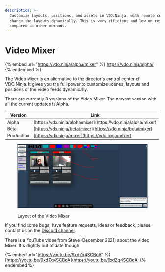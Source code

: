 ```yaml
---
description: >-
  Customize layouts, positions, and assets in VDO.Ninja, with remote control to
  change the layouts dynamically. This is very efficient and low on resources
  compared to other methods.
---
```


# Video Mixer

{% embed url="https://vdo.ninja/alpha/mixer" %}
https://vdo.ninja/alpha/
{% endembed %}

The Video Mixer is an alternative to the director's control center of VDO.Ninja. It gives you the full power to customize scenes, layouts and positions of the video feeds dynamically.

There are currently 3 versions of the Video Mixer. The newest version with all the current updates is Alpha.

| Version    | Link                                                           |
| ---------- | -------------------------------------------------------------- |
| Alpha      | [https://vdo.ninja/alpha/mixer](https://vdo.ninja/alpha/mixer) |
| Beta       | [https://vdo.ninja/beta/mixer](https://vdo.ninja/beta/mixer)   |
| Production | [https://vdo.ninja/mixer](https://vdo.ninja/mixer)             |

<figure><img src="../.gitbook/assets/image.png" alt=""><figcaption><p>Layout of the Video Mixer</p></figcaption></figure>

If you find some bugs, have feature requests, ideas or feedback, please contact us on the [Discord channel](https://discord.gg/qWDshMsTar).

There is a YouTube video from Steve (December 2021) about the Video Mixer. It's slightly out of date though.

{% embed url="https://youtu.be/9xdZq4SCBoA" %}
[https://youtu.be/9xdZq4SCBoA](https://youtu.be/9xdZq4SCBoA)
{% endembed %}
